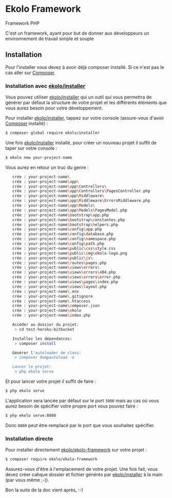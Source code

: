 # Ekolo Framework

Framework PHP

C'est un framework, ayant pour but de donner aux développeurs un environnement de travail simple et souple

## Installation

Pour l'installer vous devez à avoir déjà composer installé. Si ce n'est pas le cas aller sur  [Composer](https://getcomposer.org/).

### Installation avec [ekolo/installer](https://packagist.org/packages/ekolo/installer)

Vous pouvez utiliser [ekolo/installer](https://packagist.org/packages/ekolo/installer) qui un outil qui vous permettra de générer par défaut la structure de votre projet et les différents éléments que vous aurez besoin pour votre développement.

Pour installer [ekolo/installer](https://packagist.org/packages/ekolo/installer), tappez sur votre console (assure-vous d'avoir [Composer](https://getcomposer.org/) installé) : 

```bash
$ composer global require ekolo/installer
```

Une fois [ekolo/installer](https://packagist.org/packages/ekolo/installer) installé, pour créer un nouveau projet il suffit de taper sur votre console :

```bash
$ ekolo new your-project-name
```

Vous aurez en retour un truc du genre :

```bash
   crée : your-project-name\
   crée : your-project-name\app\
   crée : your-project-name\app\Controllers\
   crée : your-project-name\app\Controllers\PagesController.php
   crée : your-project-name\app\Middleware\
   crée : your-project-name\app\Middleware\ErrorsMiddleware.php
   crée : your-project-name\app\Models\
   crée : your-project-name\app\Models\PagesModel.php
   crée : your-project-name\bootstrap\app.php
   crée : your-project-name\bootstrap\constantes.php
   crée : your-project-name\bootstrap\helpers.php
   crée : your-project-name\config\app.php
   crée : your-project-name\config\database.php
   crée : your-project-name\config\namespace.php
   crée : your-project-name\config\path.php
   crée : your-project-name\public\css\style.css
   crée : your-project-name\public\img\ekolo-logo.png
   crée : your-project-name\public\js\
   crée : your-project-name\routes\pages.php
   crée : your-project-name\views\errors\
   crée : your-project-name\views\errors\404.php
   crée : your-project-name\views\errors\error.php
   crée : your-project-name\views\pages\index.php
   crée : your-project-name\views\layout.php
   crée : your-project-name\.env
   crée : your-project-name\.gitignore
   crée : your-project-name\.htaccess
   crée : your-project-name\composer.json
   crée : your-project-name\ekolo
   crée : your-project-name\index.php

   Accéder au dossier du projet:
    > cd test-heroku-bitbucket

   Installez les dépendances:
    > composer install

   Générer l'autoloader de class:
    > composer dumpautoload -o

   Lancer le projet:
    > php ekolo serve
```

Et pour lancer votre projet il suffit de faire :

```bash
$ php ekolo serve
```

L'application sera lancée par défaut sur le port `3000` mais au cas où vous aurez besoin de spécifier votre propre port vous pouvez faire :

```bash
$ php ekolo serve:8080
```

Donc `8080` peut être remplacé par le port que vous souhaitez spécifier.

### Installation directe

Pour installer directement [ekolo/ekolo-framework](https://packagist.org/packages/ekolo/ekolo-framework) sur votre projet :

```bash
$ composer require ekolo/ekolo-framework
```

Assurez-vous d'être à l'emplacement de votre projet. Une fois fait, vous devez créer cahque dossier et fichier générés par [ekolo/installer](https://packagist.org/packages/ekolo/installer) à la main (par vous même ;-)).

Bon la suite de la doc vient après, :-)